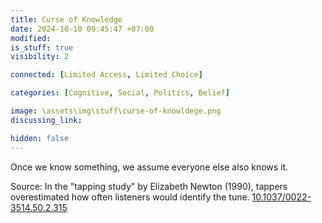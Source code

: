 ```yaml
---
title: Curse of Knowledge
date: 2024-10-10 09:45:47 +07:00
modified: 
is_stuff: true
visibility: 2

connected: [Limited Access, Limited Choice]

categories: [Cognitive, Social, Politics, Belief]

image: \assets\img\stuff\curse-of-knowldege.png
discussing_link: 

hidden: false
---
```


Once we know something, we assume everyone else also knows it.

Source: In the "tapping study" by Elizabeth Newton (1990), tappers overestimated how often listeners would identify the tune.
[10.1037/0022-3514.50.2.315](https://doi.org/10.1037/0022-3514.50.2.315)